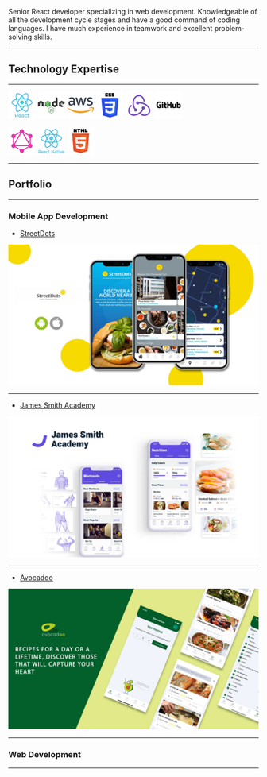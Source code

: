 Senior React developer specializing in web development. Knowledgeable of all the development cycle stages and have a good command of coding languages. I have much experience in teamwork and excellent problem-solving skills.

---

## Technology Expertise

---

<img src="images/tech/tech_react.png" width="55" height="55" /> <img src="images/tech/tech_node.png" width="55" height="55" /> <img src="images/tech/tech_aws.png" width="55" height="55" /> <img src="images/tech/tech_css.png" width="55" height="55" /> <img src="images/tech/tech_redux.png" width="55" height="55" /> <img src="images/tech/tech_github.png" width="55" height="55" />

<img src="images/tech/tech_graphql.png" width="55" height="55" /> <img src="images/tech/tech_reactnative.png" width="55" height="55" /> <img src="images/tech/tech_html5.png" width="55" height="55" />

---

## Portfolio

---

### Mobile App Development

- [StreetDots](https://streetdots.co.uk)

<img src="images/StreetDots.jpg?raw=true"/>

---
- [James Smith Academy](http://jamessmithacademy.com)

<img src="images/JSA.jpg?raw=true"/>

---
- [Avocadoo](https://avocadoo.com)

<img src="images/Avocadoo.jpg?raw=true"/>

---

### Web Development

---